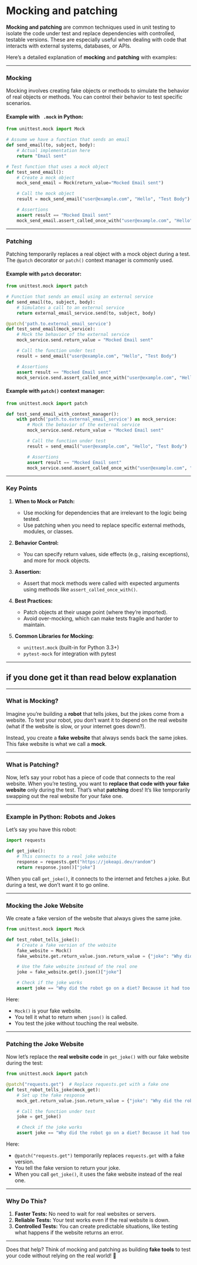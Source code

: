 # Mocking and patching

**Mocking and patching** are common techniques used in unit testing to isolate the code under test and replace dependencies with controlled, testable versions. These are especially useful when dealing with code that interacts with external systems, databases, or APIs.

Here’s a detailed explanation of **mocking** and **patching** with examples:

---

### **Mocking**
Mocking involves creating fake objects or methods to simulate the behavior of real objects or methods. You can control their behavior to test specific scenarios.

#### Example with ` .mock` in Python:
```python
from unittest.mock import Mock

# Assume we have a function that sends an email
def send_email(to, subject, body):
    # Actual implementation here
    return "Email sent"

# Test function that uses a mock object
def test_send_email():
    # Create a mock object
    mock_send_email = Mock(return_value="Mocked Email sent")

    # Call the mock object
    result = mock_send_email("user@example.com", "Hello", "Test Body")

    # Assertions
    assert result == "Mocked Email sent"
    mock_send_email.assert_called_once_with("user@example.com", "Hello", "Test Body")
```

---

### **Patching**
Patching temporarily replaces a real object with a mock object during a test. The `@patch` decorator or `patch()` context manager is commonly used.

#### Example with `patch` decorator:
```python
from unittest.mock import patch

# Function that sends an email using an external service
def send_email(to, subject, body):
    # Simulates a call to an external service
    return external_email_service.send(to, subject, body)

@patch('path.to.external_email_service')
def test_send_email(mock_service):
    # Mock the behavior of the external service
    mock_service.send.return_value = "Mocked Email sent"

    # Call the function under test
    result = send_email("user@example.com", "Hello", "Test Body")

    # Assertions
    assert result == "Mocked Email sent"
    mock_service.send.assert_called_once_with("user@example.com", "Hello", "Test Body")
```

#### Example with `patch()` context manager:
```python
from unittest.mock import patch

def test_send_email_with_context_manager():
    with patch('path.to.external_email_service') as mock_service:
        # Mock the behavior of the external service
        mock_service.send.return_value = "Mocked Email sent"

        # Call the function under test
        result = send_email("user@example.com", "Hello", "Test Body")

        # Assertions
        assert result == "Mocked Email sent"
        mock_service.send.assert_called_once_with("user@example.com", "Hello", "Test Body")
```

---

### **Key Points**
1. **When to Mock or Patch:**
   - Use mocking for dependencies that are irrelevant to the logic being tested.
   - Use patching when you need to replace specific external methods, modules, or classes.

2. **Behavior Control:**
   - You can specify return values, side effects (e.g., raising exceptions), and more for mock objects.

3. **Assertion:**
   - Assert that mock methods were called with expected arguments using methods like `assert_called_once_with()`.

4. **Best Practices:**
   - Patch objects at their usage point (where they’re imported).
   - Avoid over-mocking, which can make tests fragile and harder to maintain.

5. **Common Libraries for Mocking:**
   - `unittest.mock` (built-in for Python 3.3+)
   - `pytest-mock` for integration with pytest

----

## if you done get it than read below explanation

---

### What is Mocking?

Imagine you’re building a **robot** that tells jokes, but the jokes come from a website. To test your robot, you don’t want it to depend on the real website (what if the website is slow, or your internet goes down?). 

Instead, you create a **fake website** that always sends back the same jokes. This fake website is what we call a **mock**.

---

### What is Patching?

Now, let’s say your robot has a piece of code that connects to the real website. When you’re testing, you want to **replace that code with your fake website** only during the test. That’s what **patching** does! It’s like temporarily swapping out the real website for your fake one.

---

### Example in Python: Robots and Jokes

Let’s say you have this robot:

```python
import requests

def get_joke():
    # This connects to a real joke website
    response = requests.get("https://jokeapi.dev/random")
    return response.json()["joke"]
```

When you call `get_joke()`, it connects to the internet and fetches a joke. But during a test, we don’t want it to go online.

---

### Mocking the Joke Website

We create a fake version of the website that always gives the same joke.

```python
from unittest.mock import Mock

def test_robot_tells_joke():
    # Create a fake version of the website
    fake_website = Mock()
    fake_website.get.return_value.json.return_value = {"joke": "Why did the robot go on a diet? Because it had too many bytes!"}

    # Use the fake website instead of the real one
    joke = fake_website.get().json()["joke"]

    # Check if the joke works
    assert joke == "Why did the robot go on a diet? Because it had too many bytes!"
```

Here:
- `Mock()` is your fake website.
- You tell it what to return when `json()` is called.
- You test the joke without touching the real website.

---

### Patching the Joke Website

Now let’s replace the **real website code** in `get_joke()` with our fake website during the test:

```python
from unittest.mock import patch

@patch("requests.get")  # Replace requests.get with a fake one
def test_robot_tells_joke(mock_get):
    # Set up the fake response
    mock_get.return_value.json.return_value = {"joke": "Why did the robot go on a diet? Because it had too many bytes!"}

    # Call the function under test
    joke = get_joke()

    # Check if the joke works
    assert joke == "Why did the robot go on a diet? Because it had too many bytes!"
```

Here:
- `@patch("requests.get")` temporarily replaces `requests.get` with a fake version.
- You tell the fake version to return your joke.
- When you call `get_joke()`, it uses the fake website instead of the real one.

---

### Why Do This?

1. **Faster Tests:** No need to wait for real websites or servers.
2. **Reliable Tests:** Your test works even if the real website is down.
3. **Controlled Tests:** You can create predictable situations, like testing what happens if the website returns an error.

---

Does that help? Think of mocking and patching as building **fake tools** to test your code without relying on the real world! 🚀

